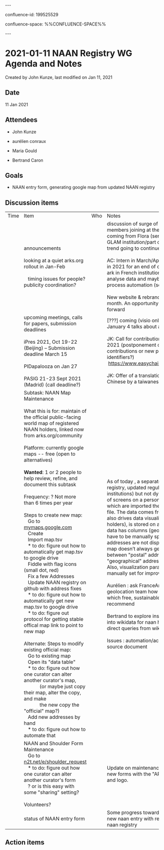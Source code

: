 \---

confluence-id: 199525529

confluence-space: %%CONFLUENCE-SPACE%%

\---

2021-01-11 NAAN Registry WG Agenda and Notes
============================================

Created by John Kunze, last modified on Jan 11, 2021

Date
----

11 Jan 2021

Attendees
---------

*   John Kunze
    
*   aurélien conraux
    
*   Maria Gould
*   Bertrand Caron

Goals
-----

*   NAAN entry form, generating google map from updated NAAN registry

Discussion items
----------------

|     |     |     |     |
| --- | --- | --- | --- |
| Time | Item | Who | Notes |
|     | announcements<br><br>looking at a quiet arks.org rollout in Jan-Feb <br><br>   timing issues for people? publicity coordination? |     | discussion of surge of new French members joining at the end of 2020 : coming from Flora (service providers for GLAM institution/part of DECALOG). Is this trend going to continue ?<br><br>AC: Intern in March/April (4 month) in SIAF in 2021 for an end of college project about ark in French institutions. Will be able to analyse data and maybe contribute to process automation (see forms/map)<br><br>New website & rebranding coming next month. An opportunity to push arks forward |
|     | upcoming meetings, calls for papers, submission deadlines<br><br>iPres 2021, Oct 19-22 (Beijing) – Submission deadline March 15<br><br>PIDapalooza on Jan 27<br><br>PASIG 21-23 Sept 2021 (Madrid) (call deadline?) |     | \[???\] coming (visio only) at the end of January 4 talks about arks.<br><br>JK: Call for contributions open for IPRES 2021 (postponement only of 2020 contributions or new papers? Permanent identifiers?)  https://www.easychair.org/cfp/iPRES2021<br><br>JK: Offer of a translation in traditional Chinese by a taiwanese institution |
|     | Subtask: NAAN Map Maintenance<br><br>What this is for: maintain of the official public-facing world map of registered NAAN holders, linked now from arks.org/community <br><br>Platform: currently google maps -- free (open to alternatives)<br><br>**Wanted**: 1 or 2 people to help review, refine, and document this subtask<br><br>Frequency: ? Not more than 6 times per year<br><br>Steps to create new map:  <br>   Go to [mymaps.google.com](http://mymaps.google.com)  <br>   Create  <br>   Import map.tsv  <br>   \* to do: figure out how to automatically get map.tsv to google drive  <br>   Fiddle with flag icons (small dot, red)  <br>   Fix a few Addresses  <br>   Update NAAN registry on github with address fixes  <br>   \* to do: figure out how to automatically get new map.tsv to google drive  <br>   \* to do: figure out protocol for getting stable offical map link to point to new map<br><br>Alternate: Steps to modify existing official map:  <br>   Go to existing map  <br>   Open its "data table"  <br>   \* to do: figure out how one curator can alter another curator's map,  <br>            (or maybe just copy their map, alter the copy, and make  <br>            the new copy the "official" map?)  <br>   Add new addresses by hand  <br>   \* to do: figure out how to automate that |     | As of today , a separate task from the registry, updated regularly (691 institutions) but not dynamically : capture of screens on a personal google map, in which are imported the location data a .tsv file. The data comes from the N2T (and also drives data visualization of naan holders), is stored on a google drive. The data has columns (geolocation and labels have to be manually specified) and some addresses are not displayed properly : the map doesn’t always get the distinction between "postal" addresses and "geographical" addresses for institutions. Also, visualization parameters have to be manually set for improved reading.<br><br>Aurélien : ask FranceArchives data geolocation team how they operate and which free, sustainable tools they recommend<br><br>Bertrand to explore inserting geolocations into wikidata for naan holders and use direct queries from wikidata map<br><br>Issues : automation/access rights to the source document |
|     | NAAN and Shoulder Form Maintenance  <br>   Go to [n2t.net/e/shoulder\_request](http://n2t.net/e/shoulder_request)  <br>   \* to do: figure out how one curator can alter another curator's form  <br>   ? or is this easy with some "sharing" setting?<br><br>Volunteers? |     | Update on maintenance tasks: demo of new forms with the "ARK Alliance" banner and logo. |
|     | status of NAAN entry form |     | Some progress towards pre-validation of new naan entry with respect to rest of naan registry |

Action items
------------